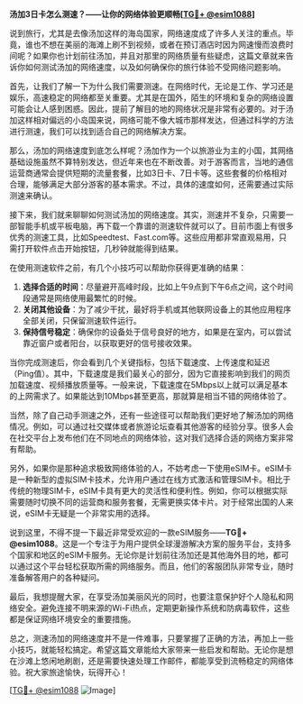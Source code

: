 **汤加3日卡怎么测速？——让你的网络体验更顺畅[[TG💪+ @esim1088](https://t.me/s/esim1088)]**

说到旅行，尤其是去像汤加这样的海岛国家，网络速度成了许多人关注的重点。毕竟，谁也不想在美丽的海滩上刷不到视频，或者在预订酒店时因为网速慢而浪费时间呢？如果你也计划前往汤加，并且对那里的网络质量有些疑虑，这篇文章就来告诉你如何测试汤加的网络速度，以及如何确保你的旅行体验不受网络问题影响。

首先，让我们了解一下为什么我们需要测速。在网络时代，无论是工作、学习还是娱乐，高速稳定的网络都至关重要。尤其是在国外，陌生的环境和复杂的网络设置可能会让人感到困惑。因此，提前了解目的地的网络状况是非常有必要的。对于汤加这样相对偏远的小岛国来说，网络可能不像大城市那样发达，但通过科学的方法进行测速，我们可以找到适合自己的网络解决方案。

那么，汤加的网络速度到底怎么样呢？汤加作为一个以旅游业为主的小国，其网络基础设施虽然不算特别发达，但近年来也在不断改善。对于游客而言，当地的通信运营商通常会提供短期的流量套餐，比如3日卡、7日卡等。这些套餐的价格相对合理，能够满足大部分游客的基本需求。不过，具体的速度如何，还需要通过实际测速来确认。

接下来，我们就来聊聊如何测试汤加的网络速度。其实，测速并不复杂，只需要一部智能手机或平板电脑，再下载一个靠谱的测速软件就可以了。目前市面上有很多优秀的测速工具，比如Speedtest、Fast.com等。这些应用都非常直观易用，只需打开软件点击开始按钮，几秒钟就能得到结果。

在使用测速软件之前，有几个小技巧可以帮助你获得更准确的结果：

1. **选择合适的时间**：尽量避开高峰时段，比如上午9点到下午6点之间，这个时间段通常是网络使用最繁忙的时候。
2. **关闭其他设备**：为了减少干扰，最好将手机或其他联网设备上的其他应用程序全部关闭，只保留测速软件运行。
3. **保持信号稳定**：确保你的设备处于信号良好的地方，如果是在室内，可以尝试靠近窗户或者阳台，以获取更好的信号接收效果。

当你完成测速后，你会看到几个关键指标，包括下载速度、上传速度和延迟（Ping值）。其中，下载速度是我们最关心的部分，因为它直接影响到我们的网页加载速度、视频播放质量等。一般来说，下载速度在5Mbps以上就可以满足基本的上网需求了。如果能达到10Mbps甚至更高，那就算是相当不错的网络体验了。

当然，除了自己动手测速之外，还有一些途径可以帮助我们更好地了解汤加的网络情况。例如，可以通过社交媒体或者旅游论坛查看其他游客的经验分享。很多人会在社交平台上发布他们在不同地点的网络体验，这对我们选择合适的网络方案非常有帮助。

另外，如果你是那种追求极致网络体验的人，不妨考虑一下使用eSIM卡。eSIM卡是一种新型的虚拟SIM卡技术，允许用户通过在线方式激活和管理SIM卡。相比于传统的物理SIM卡，eSIM卡具有更大的灵活性和便利性。例如，你可以根据实际需要随时切换不同的运营商和服务套餐，无需更换实体卡片。对于经常出国的人来说，eSIM卡无疑是一个非常实用的选择。

说到这里，不得不提一下最近非常受欢迎的一款eSIM服务——**TG💪+ @esim1088**。这是一个专注于为用户提供全球漫游解决方案的服务平台，支持多个国家和地区的eSIM卡服务。无论你是计划前往汤加还是其他海外目的地，都可以通过这个平台轻松获取所需的网络服务。而且，他们的客服团队非常专业，随时准备解答用户的各种疑问。

最后，我想提醒大家，在享受汤加美丽风光的同时，也要注意保护好个人隐私和网络安全。避免连接不明来源的Wi-Fi热点，定期更新操作系统和防病毒软件，这些都是保证网络环境安全的重要措施。

总之，测速汤加的网络速度并不是一件难事，只要掌握了正确的方法，再加上一些小技巧，就能轻松搞定。希望这篇文章能给大家带来一些启发和帮助。无论你是想在沙滩上悠闲地刷剧，还是需要快速处理工作邮件，都能享受到流畅稳定的网络体验。祝大家旅途愉快，玩得开心！

[[TG💪+ @esim1088](https://t.me/s/esim1088) ![Image](https://i.postimg.cc/4NQfJmqS/Snipaste-2025-05-13-00-14-12.png)]